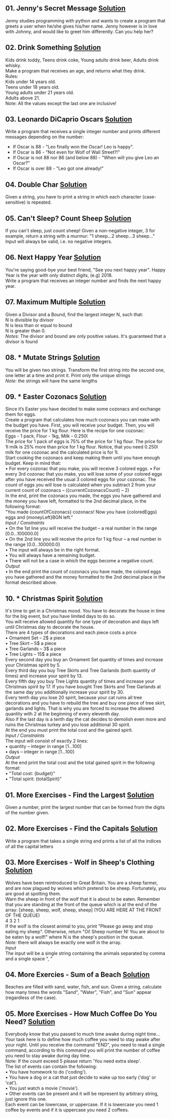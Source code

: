 ## **01. Jenny's Secret Message**  [Solution](https://github.com/elenaborisova/Python-Fundamentals/blob/main/02.%20Basic%20Syntax%2C%20Conditional%20Statements%20and%20Loops%20-%20Exercise/01_jennys_secret_message.py)
Jenny studies programming with python and wants to create a program that greets a user when he/she gives his/her name. Jenny however is in love with Johnny, and would like to greet him differently. Can you help her?


## **02. Drink Something**  [Solution](https://github.com/elenaborisova/Python-Fundamentals/blob/main/02.%20Basic%20Syntax%2C%20Conditional%20Statements%20and%20Loops%20-%20Exercise/02_drink_something.py)
Kids drink toddy, Teens drink coke, Young adults drink beer, Adults drink whisky.  
Make a program that receives an age, and returns what they drink.  
Rules:  
Kids under 14 years old.  
Teens under 18 years old.  
Young adults under 21 years old.  
Adults above 21.  
Note: All the values except the last one are inclusive!  


## **03. Leonardo DiCaprio Oscars**  [Solution](https://github.com/elenaborisova/Python-Fundamentals/blob/main/02.%20Basic%20Syntax%2C%20Conditional%20Statements%20and%20Loops%20-%20Exercise/03_leonardo_dicaprio_oscars.py)
Write a program that receives a single integer number and prints different messages depending on the number:  
-	If Oscar is 88 - "Leo finally won the Oscar! Leo is happy".  
-	If Oscar is 86 - "Not even for Wolf of Wall Street?!"  
-	If Oscar is not 88 nor 86 (and below 88) - "When will you give Leo an Oscar?"  
-	If Oscar is over 88 - "Leo got one already!"  


## **04. Double Char**  [Solution](https://github.com/elenaborisova/Python-Fundamentals/blob/main/02.%20Basic%20Syntax%2C%20Conditional%20Statements%20and%20Loops%20-%20Exercise/04_double_char.py)
Given a string, you have to print a string in which each character (case-sensitive) is repeated.


## **05. Can't Sleep? Count Sheep**  [Solution](https://github.com/elenaborisova/Python-Fundamentals/blob/main/02.%20Basic%20Syntax%2C%20Conditional%20Statements%20and%20Loops%20-%20Exercise/05_cant_sleep_count_sheep.py)
If you can't sleep, just count sheep! Given a non-negative integer, 3 for example, return a string with a murmur: "1 sheep...2 sheep...3 sheep..."   
Input will always be valid, i.e. no negative integers.


## **06. Next Happy Year**  [Solution](https://github.com/elenaborisova/Python-Fundamentals/blob/main/02.%20Basic%20Syntax%2C%20Conditional%20Statements%20and%20Loops%20-%20Exercise/06_happy_next_year.py)
You're saying good-bye your best friend, "See you next happy year". Happy Year is the year with only distinct digits, (e.g) 2018.   
Write a program that receives an integer number and finds the next happy year.


## **07. Maximum Multiple**  [Solution](https://github.com/elenaborisova/Python-Fundamentals/blob/main/02.%20Basic%20Syntax%2C%20Conditional%20Statements%20and%20Loops%20-%20Exercise/07_maximum_multiple.py)
Given a Divisor and a Bound, find the largest integer N, such that:  
N is divisible by divisor  
N is less than or equal to bound  
N is greater than 0.  
*Notes:* The divisor and bound are only positive values. It's guaranteed that a divisor is found


## **08. * Mutate Strings**  [Solution](https://github.com/elenaborisova/Python-Fundamentals/blob/main/02.%20Basic%20Syntax%2C%20Conditional%20Statements%20and%20Loops%20-%20Exercise/08_mutate_strings.py)
You will be given two strings. Transform the first string into the second one, one letter at a time and print it. Print only the unique strings  
*Note:* the strings will have the same lengths


## **09. * Easter Cozonacs**  [Solution](https://github.com/elenaborisova/Python-Fundamentals/blob/main/02.%20Basic%20Syntax%2C%20Conditional%20Statements%20and%20Loops%20-%20Exercise/09_easter_cozunacs.py)
Since it’s Easter you have decided to make some cozonacs and exchange them for eggs.  
Create a program that calculates how much cozonacs you can make with the budget you have. First, you will receive your budget. Then, you will receive the price for 1 kg flour.   Here is the recipe for one cozonac:   
Eggs - 1 pack, Flour - 1kg, Milk - 0.250l  
The price for 1 pack of eggs is 75% of the price for 1 kg flour. The price for 1l milk is 25% more than price for 1 kg flour. Notice, that you need 0.250l milk for one cozonac and the calculated price is for 1l.  
Start cooking the cozonacs and keep making them until you have enough budget. Keep in mind that:  
•	For every cozonac that you make, you will receive 3 colored eggs. 
•	For every 3rd cozonac that you make, you will lose some of your colored eggs after you have received the usual 3 colored eggs for your cozonac. The count of eggs you will lose is calculated when you subtract 2 from your current count of cozonacs – ({currentCozonacsCount} – 2)  
In the end, print the cozonacs you made, the eggs you have gathered and the money you have left, formatted to the 2nd decimal place, in the following format:  
"You made {countOfCozonacs} cozonacs! Now you have {coloredEggs} eggs and {moneyLeft}BGN left."  
*Input / Constraints*  
•	On the 1st line you will receive the budget – a real number in the range [0.0…100000.0]  
•	On the 2nd line you will receive the price for 1 kg flour – a real number in the range [0.0…100000.0]  
•	The input will always be in the right format.   
•	You will always have a remaining budget.  
•	There will not be a case in which the eggs become a negative count.  
*Output*  
•	In the end print the count of cozonacs you have made, the colored eggs you have gathered and the money formatted to the 2nd decimal place in the format described above.


## **10. * Christmas Spirit** [Solution](https://github.com/elenaborisova/Python-Fundamentals/blob/main/02.%20Basic%20Syntax%2C%20Conditional%20Statements%20and%20Loops%20-%20Exercise/10_christmas_spirit.py)
It's time to get in a Christmas mood. You have to decorate the house in time for the big event, but you have limited days to do so.  
You will receive allowed quantity for one type of decoration and days left until Christmas day to decorate the house.  
There are 4 types of decorations and each piece costs a price  
•	Ornament Set – 2$ a piece  
•	Tree Skirt – 5$ a piece  
•	Tree Garlands – 3$ a piece  
•	Tree Lights – 15$ a piece  
Every second day you buy an Ornament Set quantity of times and increase your Christmas spirit by 5.  
Every third day you buy Tree Skirts and Tree Garlands (both quantity of times) and increase your spirit by 13.  
Every fifth day you buy Tree Lights quantity of times and increase your Christmas spirit by 17. If you have bought Tree Skirts and Tree Garlands at the same day you additionally increase your spirit by 30.  
Every tenth day you lose 20 spirit, because your cat ruins all tree decorations and you have to rebuild the tree and buy one piece of tree skirt, garlands and lights. That is why you are forced to increase the allowed quantity with 2 at the beginning of every eleventh day.  
Also if the last day is a tenth day the cat decides to demolish even more and ruins the Christmas turkey and you lose additional 30 spirit.  
At the end you must print the total cost and the gained spirit.  
*Input / Constraints*  
The input will consist of exactly 2 lines:  
•	quantity – integer in range [1…100]  
•	days – integer in range [1…100]  
*Output*  
At the end print the total cost and the total gained spirit in the following format:  
•	"Total cost: {budget}"  
•	"Total spirit: {totalSpirit}"  


## **01. More Exercises - Find the Largest**  [Solution](https://github.com/elenaborisova/Python-Fundamentals/blob/main/02.%20Basic%20Syntax%2C%20Conditional%20Statements%20and%20Loops%20-%20Exercise/more_ex_01_find_the_largest.py)
Given a number, print the largest number that can be formed from the digits of the number given.


## **02. More Exercises -	Find the Capitals**  [Solution](https://github.com/elenaborisova/Python-Fundamentals/blob/main/02.%20Basic%20Syntax,%20Conditional%20Statements%20and%20Loops%20-%20Exercise/more_ex_02_find_the_capitals.py)
Write a program that takes a single string and prints a list of all the indices of all the capital letters


## **03. More Exercises	- Wolf in Sheep's Clothing**  [Solution](https://github.com/elenaborisova/Python-Fundamentals/blob/main/02.%20Basic%20Syntax,%20Conditional%20Statements%20and%20Loops%20-%20Exercise/more_ex_03_wolf_in_sheeps_clothing.py)
Wolves have been reintroduced to Great Britain. You are a sheep farmer, and are now plagued by wolves which pretend to be sheep. Fortunately, you are good at spotting them.  
Warn the sheep in front of the wolf that it is about to be eaten. Remember that you are standing at the front of the queue which is at the end of the array: 
[sheep, sheep, wolf, sheep, sheep] (YOU ARE HERE AT THE FRONT OF THE QUEUE)  
   4      3            2      1  
If the wolf is the closest animal to you, print "Please go away and stop eating my sheep". Otherwise, return "Oi! Sheep number N! You are about to be eaten by a wolf!" where N is the sheep's position in the queue.  
*Note:* there will always be exactly one wolf in the array.  
*Input*  
The input will be a single string containing the animals separated by comma and a single space ", "  


## **04. More Exercies - Sum of a Beach**  [Solution](https://github.com/elenaborisova/Python-Fundamentals/blob/main/02.%20Basic%20Syntax%2C%20Conditional%20Statements%20and%20Loops%20-%20Exercise/more_ex_04_sum_of_a_beach.py)
Beaches are filled with sand, water, fish, and sun. Given a string, calculate how many times the words "Sand", "Water", "Fish", and "Sun" appear (regardless of the case).


## **05. More Exercises - How Much Coffee Do You Need?**  [Solution](https://github.com/elenaborisova/Python-Fundamentals/blob/main/02.%20Basic%20Syntax%2C%20Conditional%20Statements%20and%20Loops%20-%20Exercise/more_ex_05_how_much_coffee_do_you_need.py)
Everybody know that you passed to much time awake during night time...  
Your task here is to define how much coffee you need to stay awake after your night. Until you receive the command "END", you need to read a single command, according to this command you will print the number of coffee you need to stay awake during day time.   
Note: If the count exceed 5 please return 'You need extra sleep'.  
The list of events can contain the following:    
•	You have homework to do ('coding').  
•	You have a dog or a cat that just decide to wake up too early ('dog' or 'cat').  
•	You just watch a movie ('movie').  
•	Other events can be present and it will be represent by arbitrary string, just ignore this one.  
Each event can be lowercase, or uppercase. If it is lowercase you need 1 coffee by events and if it is uppercase you need 2 coffees.


